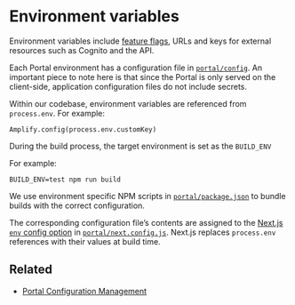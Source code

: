 # Environment variables

Environment variables include [feature flags](feature-flags.md), URLs and keys for external resources such as Cognito and the API.

Each Portal environment has a configuration file in [`portal/config`](../portal/config/). An important piece to note here is that since the Portal is only served on the client-side, application configuration files do not include secrets.

Within our codebase, environment variables are referenced from `process.env`. For example:

```
Amplify.config(process.env.customKey)
```

During the build process, the target environment is set as the `BUILD_ENV`

For example:

```
BUILD_ENV=test npm run build
```

We use environment specific NPM scripts in [`portal/package.json`](../portal/package.json) to bundle builds with the correct configuration.

The corresponding configuration file’s contents are assigned to the [Next.js `env` config option](https://nextjs.org/docs/api-reference/next.config.js/environment-variables) in [`portal/next.config.js`](../portal/next.config.js). Next.js replaces `process.env` references with their values at build time.

## Related

- [Portal Configuration Management](https://lwd.atlassian.net/wiki/spaces/DD/pages/304152764/Portal+Configuration+Management)